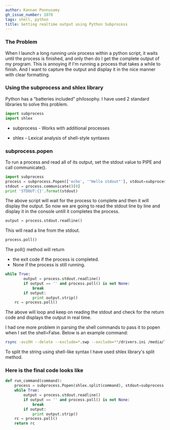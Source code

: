 ```yaml
---
author: Kannan Ponnusamy
gh_issue_number: 1078
tags: shell, python
title: Getting realtime output using Python Subprocess
---
```


### The Problem

When I launch a long running unix process within a python script, it waits until the process is finished, and only then do I get the complete output of my program. This is annoying if I'm running a process that takes a while to finish. And I want to capture the output and display it in the nice manner with clear formatting.

### Using the subprocess and shlex library

Python has a “batteries included” philosophy. I have used 2 standard libraries to solve this problem.

```python
import subprocess
import shlex
```

- subprocess - Works with additional processes

- shlex      - Lexical analysis of shell-style syntaxes

### subprocess.popen

To run a process and read all of its output, set the stdout value to PIPE and call communicate().

```python
import subprocess
process = subprocess.Popen(['echo', '"Hello stdout"'], stdout=subprocess.PIPE)
stdout = process.communicate()[0]
print 'STDOUT:{}'.format(stdout)
```
The above script will wait for the process to complete and then it will display the output. So now we are going to read the stdout line by line and display it in the console untill it completes the process.

```python
output = process.stdout.readline()
```
This will read a line from the stdout.

```python
process.poll()
```
The poll() method will return

- the exit code if the process is completed.
- None if the process is still running.

```python
while True:
        output = process.stdout.readline()
        if output == '' and process.poll() is not None:
            break
        if output:
            print output.strip()
    rc = process.poll()
```
The above will loop and keep on reading the stdout and check for the return code and displays the output in real time.

I had one more problem in parsing the shell commands to pass it to popen when I set the shell=False.  Below is an example command:

```bash
rsync -avzXH --delete --exclude=*.swp --exclude=**/drivers.ini /media/lgisos/lg.iso root@42-a:/isodevice
```
To split the string using shell-like syntax I have used shlex library's split method.

### Here is the final code looks like

```python
def run_command(command):
    process = subprocess.Popen(shlex.split(command), stdout=subprocess.PIPE)
    while True:
        output = process.stdout.readline()
        if output == '' and process.poll() is not None:
            break
        if output:
            print output.strip()
    rc = process.poll()
    return rc
```
